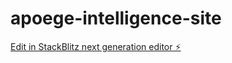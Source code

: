 # apoege-intelligence-site

[Edit in StackBlitz next generation editor ⚡️](https://stackblitz.com/~/github.com/apogeeai/apoege-intelligence-site)